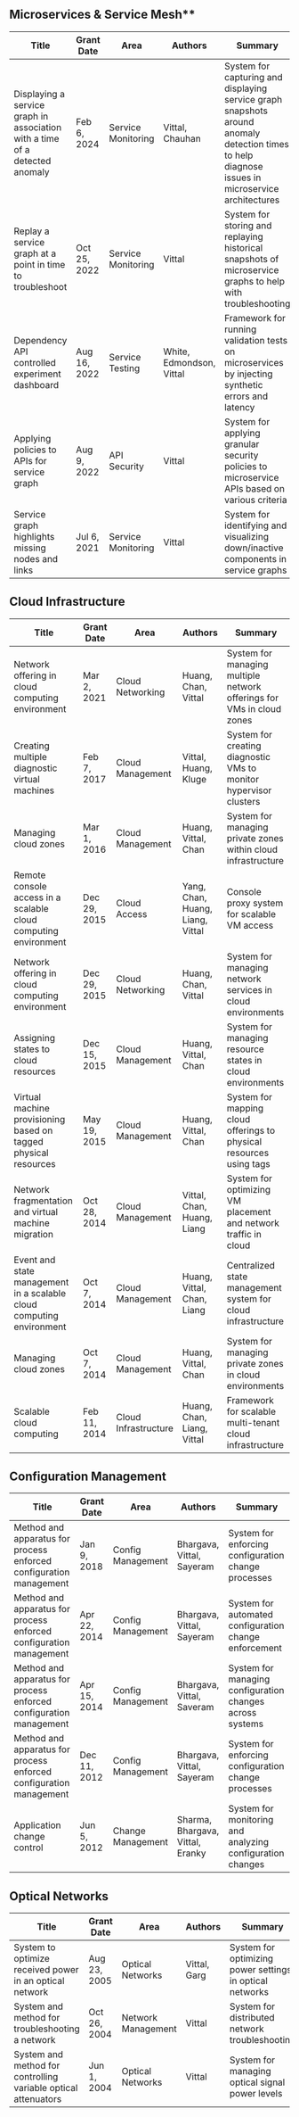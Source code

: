 ## Microservices & Service Mesh**

| Title | Grant Date | Area | Authors | Summary |
|-------|------------|------|---------|----------|
| Displaying a service graph in association with a time of a detected anomaly | Feb 6, 2024 | Service Monitoring | Vittal, Chauhan | System for capturing and displaying service graph snapshots around anomaly detection times to help diagnose issues in microservice architectures |
| Replay a service graph at a point in time to troubleshoot | Oct 25, 2022 | Service Monitoring | Vittal | System for storing and replaying historical snapshots of microservice graphs to help with troubleshooting |
| Dependency API controlled experiment dashboard | Aug 16, 2022 | Service Testing | White, Edmondson, Vittal | Framework for running validation tests on microservices by injecting synthetic errors and latency |
| Applying policies to APIs for service graph | Aug 9, 2022 | API Security | Vittal | System for applying granular security policies to microservice APIs based on various criteria |
| Service graph highlights missing nodes and links | Jul 6, 2021 | Service Monitoring | Vittal | System for identifying and visualizing down/inactive components in service graphs |

## Cloud Infrastructure
| Title | Grant Date | Area | Authors | Summary |
|-------|------------|------|---------|----------|
| Network offering in cloud computing environment | Mar 2, 2021 | Cloud Networking | Huang, Chan, Vittal | System for managing multiple network offerings for VMs in cloud zones |
| Creating multiple diagnostic virtual machines | Feb 7, 2017 | Cloud Management | Vittal, Huang, Kluge | System for creating diagnostic VMs to monitor hypervisor clusters |
| Managing cloud zones | Mar 1, 2016 | Cloud Management | Huang, Vittal, Chan | System for managing private zones within cloud infrastructure |
| Remote console access in a scalable cloud computing environment | Dec 29, 2015 | Cloud Access | Yang, Chan, Huang, Liang, Vittal | Console proxy system for scalable VM access |
| Network offering in cloud computing environment | Dec 29, 2015 | Cloud Networking | Huang, Chan, Vittal | System for managing network services in cloud environments |
| Assigning states to cloud resources | Dec 15, 2015 | Cloud Management | Huang, Vittal, Chan | System for managing resource states in cloud environments |
| Virtual machine provisioning based on tagged physical resources | May 19, 2015 | Cloud Management | Huang, Vittal, Chan | System for mapping cloud offerings to physical resources using tags |
| Network fragmentation and virtual machine migration | Oct 28, 2014 | Cloud Management | Vittal, Chan, Huang, Liang | System for optimizing VM placement and network traffic in cloud |
| Event and state management in a scalable cloud computing environment | Oct 7, 2014 | Cloud Management | Huang, Vittal, Chan, Liang | Centralized state management system for cloud infrastructure |
| Managing cloud zones | Oct 7, 2014 | Cloud Management | Huang, Vittal, Chan | System for managing private zones in cloud environments |
| Scalable cloud computing | Feb 11, 2014 | Cloud Infrastructure | Huang, Chan, Liang, Vittal | Framework for scalable multi-tenant cloud infrastructure |

## Configuration Management

| Title | Grant Date | Area | Authors | Summary |
|-------|------------|------|---------|----------|
| Method and apparatus for process enforced configuration management | Jan 9, 2018 | Config Management | Bhargava, Vittal, Sayeram | System for enforcing configuration change processes |
| Method and apparatus for process enforced configuration management | Apr 22, 2014 | Config Management | Bhargava, Vittal, Sayeram | System for automated configuration change enforcement |
| Method and apparatus for process enforced configuration management | Apr 15, 2014 | Config Management | Bhargava, Vittal, Saveram | System for managing configuration changes across systems |
| Method and apparatus for process enforced configuration management | Dec 11, 2012 | Config Management | Bhargava, Vittal, Sayeram | System for enforcing configuration change processes |
| Application change control | Jun 5, 2012 | Change Management | Sharma, Bhargava, Vittal, Eranky | System for monitoring and analyzing configuration changes |

## Optical Networks
| Title | Grant Date | Area | Authors | Summary |
|-------|------------|------|---------|----------|
| System to optimize received power in an optical network | Aug 23, 2005 | Optical Networks | Vittal, Garg | System for optimizing power settings in optical networks |
| System and method for troubleshooting a network | Oct 26, 2004 | Network Management | Vittal | System for distributed network troubleshooting |
| System and method for controlling variable optical attenuators | Jun 1, 2004 | Optical Networks | Vittal | System for managing optical signal power levels |
